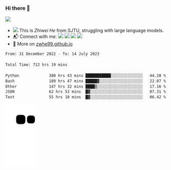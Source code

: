 ### Hi there 👋 

![](https://komarev.com/ghpvc/?username=zwhe99)
- <img src="https://media.giphy.com/media/mcsPU3SkKrYDdW3aAU/giphy.gif" width="20"> This is *Zhiwei He* from SJTU, struggling with large language models.
- :mailbox_with_mail: Connect with me: <a href = "mailto:hezw.tkcw@gmail.com"><img src="https://img.shields.io/badge/-hezw.tkcw@gmail.com-red?style=flat&logo=gmail&logoColor=white" target="_blank"></a> <a href = "mailto:zwhe.cs@sjtu.edu.cn"><img src="https://img.shields.io/badge/-zwhe.cs@sjtu.edu.cn-%23333?style=flat&logo=gmail&logoColor=white" target="_blank"></a> <a href = "https://twitter.com/zwhe99"><img src="https://img.shields.io/badge/-Twitter @zwhe99-%234a99e9?style=flat&logo=twitter&logoColor=white" target="_blank"></a> <a href = "https://www.zhihu.com/people/hbenmazi-8"><img src="https://img.shields.io/badge/-%E7%9F%A5%E4%B9%8E-%232f6be0" target="_blank"></a>
- :blue_book: More on [zwhe99.github.io](https://zwhe99.github.io/)
<!--START_SECTION:waka-->

```txt
From: 31 December 2022 - To: 14 July 2023

Total Time: 712 hrs 19 mins

Python             380 hrs 43 mins ███████████░░░░░░░░░░░░░░   44.28 %
Bash               189 hrs 47 mins █████▓░░░░░░░░░░░░░░░░░░░   22.07 %
Other              147 hrs 32 mins ████▒░░░░░░░░░░░░░░░░░░░░   17.16 %
JSON               62 hrs 53 mins  █▓░░░░░░░░░░░░░░░░░░░░░░░   07.31 %
Text               55 hrs 10 mins  █▓░░░░░░░░░░░░░░░░░░░░░░░   06.42 %
```

<!--END_SECTION:waka-->
![](https://raw.githubusercontent.com/zwhe99/zwhe99/main/assets/github-contribution-grid-snake.svg)
